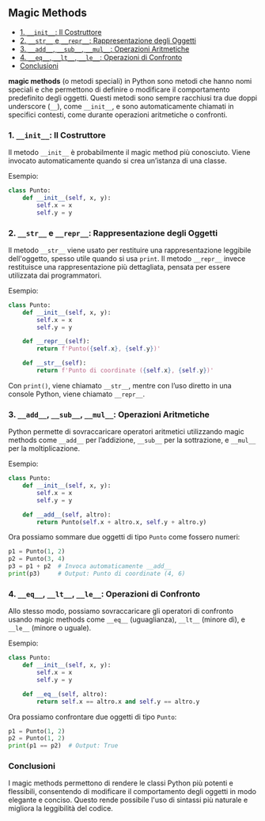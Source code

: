 ## Magic Methods  <!-- omit in toc -->

- [1. `__init__`: Il Costruttore](#1-__init__-il-costruttore)
- [2. `__str__` e `__repr__`: Rappresentazione degli Oggetti](#2-__str__-e-__repr__-rappresentazione-degli-oggetti)
- [3. `__add__`, `__sub__`, `__mul__`: Operazioni Aritmetiche](#3-__add__-__sub__-__mul__-operazioni-aritmetiche)
- [4. `__eq__`, `__lt__`, `__le__`: Operazioni di Confronto](#4-__eq__-__lt__-__le__-operazioni-di-confronto)
- [Conclusioni](#conclusioni)



**magic methods** (o metodi speciali) in Python sono metodi che hanno nomi speciali e che permettono di definire o modificare il comportamento predefinito degli oggetti. Questi metodi sono sempre racchiusi tra due doppi underscore (`__`), come `__init__`, e sono automaticamente chiamati in specifici contesti, come durante operazioni aritmetiche o confronti.

### 1. `__init__`: Il Costruttore

Il metodo `__init__` è probabilmente il magic method più conosciuto. Viene invocato automaticamente quando si crea un’istanza di una classe.

Esempio:

```python
class Punto:
    def __init__(self, x, y):
        self.x = x
        self.y = y
```

### 2. `__str__` e `__repr__`: Rappresentazione degli Oggetti

Il metodo `__str__` viene usato per restituire una rappresentazione leggibile dell'oggetto, spesso utile quando si usa `print`. Il metodo `__repr__` invece restituisce una rappresentazione più dettagliata, pensata per essere utilizzata dai programmatori.

Esempio:

```python
class Punto:
    def __init__(self, x, y):
        self.x = x
        self.y = y

    def __repr__(self):
        return f'Punto({self.x}, {self.y})'

    def __str__(self):
        return f'Punto di coordinate ({self.x}, {self.y})'
```

Con `print()`, viene chiamato `__str__`, mentre con l’uso diretto in una console Python, viene chiamato `__repr__`.

### 3. `__add__`, `__sub__`, `__mul__`: Operazioni Aritmetiche

Python permette di sovraccaricare operatori aritmetici utilizzando magic methods come `__add__` per l’addizione, `__sub__` per la sottrazione, e `__mul__` per la moltiplicazione.

Esempio:

```python
class Punto:
    def __init__(self, x, y):
        self.x = x
        self.y = y

    def __add__(self, altro):
        return Punto(self.x + altro.x, self.y + altro.y)
```

Ora possiamo sommare due oggetti di tipo `Punto` come fossero numeri:

```python
p1 = Punto(1, 2)
p2 = Punto(3, 4)
p3 = p1 + p2  # Invoca automaticamente __add__
print(p3)     # Output: Punto di coordinate (4, 6)
```

### 4. `__eq__`, `__lt__`, `__le__`: Operazioni di Confronto

Allo stesso modo, possiamo sovraccaricare gli operatori di confronto usando magic methods come `__eq__` (uguaglianza), `__lt__` (minore di), e `__le__` (minore o uguale).

Esempio:

```python
class Punto:
    def __init__(self, x, y):
        self.x = x
        self.y = y

    def __eq__(self, altro):
        return self.x == altro.x and self.y == altro.y
```

Ora possiamo confrontare due oggetti di tipo `Punto`:

```python
p1 = Punto(1, 2)
p2 = Punto(1, 2)
print(p1 == p2)  # Output: True
```

### Conclusioni

I magic methods permettono di rendere le classi Python più potenti e flessibili, consentendo di modificare il comportamento degli oggetti in modo elegante e conciso. Questo rende possibile l'uso di sintassi più naturale e migliora la leggibilità del codice.